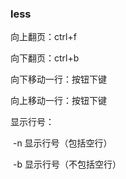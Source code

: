 ### less

向上翻页：ctrl+f

向下翻页：ctrl+b

向下移动一行：按钮下键

向上移动一行：按钮下键

显示行号：

​	-n  显示行号（包括空行）

​	-b  显示行号（不包括空行）
